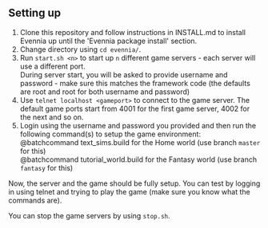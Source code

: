 Setting up
---------------------
1. Clone this repository and follow instructions in INSTALL.md to install Evennia up until the 'Evennia package install' section.  
2. Change directory using `cd evennia/`.  
3. Run `start.sh <n>` to start up `n` different game servers - each server will use a different port.   
During server start, you will be asked to provide username and password - make sure this matches the framework code
(the defaults are root and root for both username and password)  
4. Use `telnet localhost <gameport>` to connect to the game server. The default game ports start from 4001 for the first game server, 
4002 for the next and so on. 
5. Login using the username and password you provided and then run the following command(s) to setup the game environment:  
  @batchcommand text_sims.build for the Home world (use branch `master` for this)  
  @batchcommand tutorial_world.build for the Fantasy world (use branch `fantasy` for this)  
  
Now, the server and the game should be fully setup. You can test by logging in using telnet
and trying to play the game (make sure you know what the commands are).

You can stop the game servers by using `stop.sh`.
